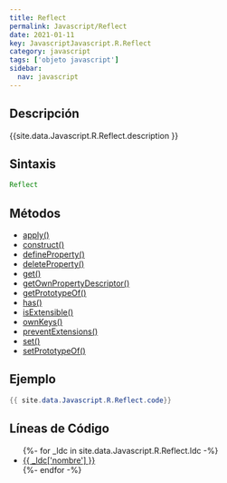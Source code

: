 ```yaml
---
title: Reflect
permalink: Javascript/Reflect
date: 2021-01-11
key: JavascriptJavascript.R.Reflect
category: javascript
tags: ['objeto javascript']
sidebar: 
  nav: javascript
---
```


## Descripción
{{site.data.Javascript.R.Reflect.description }}

## Sintaxis
~~~javascript
Reflect
~~~

## Métodos
* [apply()](/Javascript/Reflect/apply)
* [construct()](/Javascript/Reflect/construct)
* [defineProperty()](/Javascript/Reflect/defineProperty)
* [deleteProperty()](/Javascript/Reflect/deleteProperty)
* [get()](/Javascript/Reflect/get)
* [getOwnPropertyDescriptor()](/Javascript/Reflect/getOwnPropertyDescriptor)
* [getPrototypeOf()](/Javascript/Reflect/getPrototypeOf)
* [has()](/Javascript/Reflect/has)
* [isExtensible()](/Javascript/Reflect/isExtensible)
* [ownKeys()](/Javascript/Reflect/ownKeys)
* [preventExtensions()](/Javascript/Reflect/preventExtensions)
* [set()](/Javascript/Reflect/set)
* [setPrototypeOf()](/Javascript/Reflect/setPrototypeOf)

## Ejemplo
~~~java
{{ site.data.Javascript.R.Reflect.code}}
~~~

## Líneas de Código
<ul>
{%- for _ldc in site.data.Javascript.R.Reflect.ldc -%}
   <li>
       <a href="{{_ldc['url'] }}">{{ _ldc['nombre'] }}</a>
   </li>
{%- endfor -%}
</ul>
